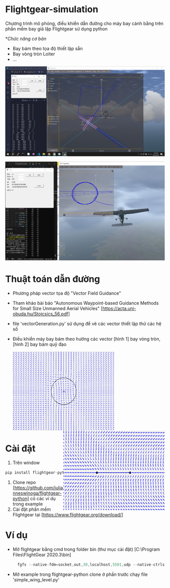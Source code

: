 # Flightgear-simulation
Chương trình mô phỏng, điều khiển dẫn đường cho máy bay cánh bằng trên phần mềm bay giả lập Flightgear sử dụng python

**Chức năng cơ bản*
- Bay bám theo tọa độ thiết lập sẵn
- Bay vòng tròn Loiter
- ...

![exampl](./resource/hmm.png)

![exampl](./resource/image3.png)
# Thuật toán dẫn đường
+ Phương pháp vector tọa độ "Vector Field Guidance"
+ Tham khảo bài báo "Autonomous Waypoint-based Guidance
Methods for Small Size Unmanned Aerial
Vehicles" [https://acta.uni-obuda.hu/Stojcsics_56.pdf]
+ file 'vectorGeneration.py' sử dụng để vẽ các vector thiết lập thử các hệ số 
+ Điều khiển máy bay bám theo hướng các vector [hình 1] bay vòng tròn,  [hình 2] bay bám quỹ đạo 


   <img align="left" src="./resource/loiter.png" alt="img-name"  width="320" height="250"><img align="right" src="./resource/waypoint.png"  width="320" height="250">
   <br clear="left"/>
     

# Cài đặt 
1. Trên window
```c
pip install flightgear-python
``````
1. Clone repo [https://github.com/julianneswinoga/flightgear-python]
 có các ví dụ trong example 
1. Cài đặt phần mềm Flightgear
   tại [https://www.flightgear.org/download/]
# Ví dụ
- Mở flightgear bằng cmd trong folder bin (thư mục cài đặt) [C:\Program Files\FlightGear 2020.3\bin]
  ```c
    fgfs --native-fdm=socket,out,30,localhost,5501,udp --native-ctrls=socket,out,30,localhost,5503,udp --native-ctrls=socket,in,30,localhost,5504,udp
- Mở example trong flightgear-python clone ở phần trước
  chạy file 'simple_wing_level.py'
